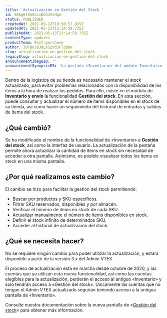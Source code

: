 ```yaml
---
title: 'Actualización en Gestión del Stock '
id: S6Ag6t4mXoixQdJJVsHpm
status: PUBLISHED
createdAt: 2021-05-12T10:50:57.835Z
updatedAt: 2021-05-13T13:14:59.735Z
publishedAt: 2021-05-13T13:14:59.735Z
contentType: updates
productTeam: Post-purchase
author: 30TBnJ838LXSZvdJFlcB8H
slug: actualizacion-en-gestion-del-stock
legacySlug: actualizacion-en-gestion-del-stock
announcementImageID: ''
announcementSynopsisES: 'La pestaña «Inventario» del módulo Inventario y Envío ahora es «Gestión del stock», y su interfaz también cambió.'
---
```



Dentro de la logística de su tienda es necesario mantener el stock actualizado, para evitar problemas relacionados con la disponibilidad de los ítems a la hora de realizar los pedidos. Para ello, existe en el módulo de **Inventario y envío** la funcionalidad **Gestión del stock**. En esta sección, puede consultar y actualizar el número de ítems disponibles en el stock de su tienda, así como hacer un seguimiento del historial de entradas y salidas de ítems del stock.

## ¿Qué cambió? 

Se ha modificado el nombre de la funcionalidad de «Inventario» a **Gestión del stock**, así como la interfaz de usuario. La actualización de la pestaña permite ahora actualizar la cantidad de ítems en stock sin necesidad de acceder a otra pantalla. Asimismo, es posible visualizar todos los ítems en stock en una misma pantalla. 

## ¿Por qué realizamos este cambio? 

El cambio se hizo para facilitar la gestión del stock permitiendo:

*   Buscar por productos y SKU específicos.
*   Filtrar SKU reservados, disponibles y por almacén.
*   Verificar el número de ítems en stock de cada SKU.
*   Actualizar manualmente el número de ítems disponibles en stock.
*   Definir el stock infinito de determinados SKU.
*   Acceder al historial de actualización del stock.

## ¿Qué se necesita hacer?

No se requiere ningún cambio para poder utilizar la actualización, y estará disponible a partir de la versión 3.x del Admin VTEX.

El proceso de actualización está en marcha desde octubre de 2020, y las cuentas que ya utilizan esta nueva funcionalidad, así como las cuentas elegibles para la actualización, perderán el acceso al antiguo «Inventario» y solo tendrán acceso a «Gestión del stock». Únicamente las cuentas que no tengan el Admin VTEX actualizado seguirán teniendo acceso a la antigua pantalla de «Inventario».

Consulte nuestra documentación sobre la nueva pantalla de «[Gestión del stock](https://help.vtex.com/es/tutorial/gerenciar-itens-em-estoque)» para obtener más información.

